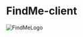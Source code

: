 # FindMe-client
![FindMeLogo](https://user-images.githubusercontent.com/75575789/111274690-a8bba780-8678-11eb-9bd4-bad967d775cd.png)
